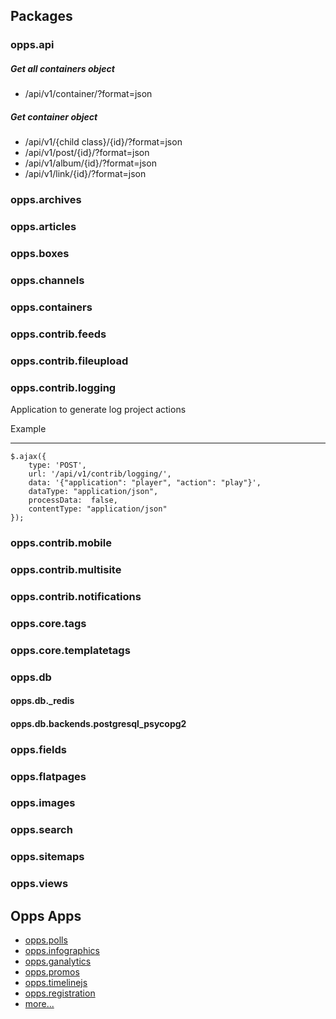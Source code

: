 ## Packages

### opps.api

##### Get all containers object

* /api/v1/container/?format=json


##### Get container object

* /api/v1/{child class}/{id}/?format=json
* /api/v1/post/{id}/?format=json
* /api/v1/album/{id}/?format=json
* /api/v1/link/{id}/?format=json

### opps.archives

### opps.articles

### opps.boxes

### opps.channels

### opps.containers

### opps.contrib.feeds

### opps.contrib.fileupload

### opps.contrib.logging

Application to generate log project actions

Example
*******


    $.ajax({
        type: 'POST',
        url: '/api/v1/contrib/logging/',
        data: '{"application": "player", "action": "play"}',
        dataType: "application/json",
        processData:  false,
        contentType: "application/json"
    });



### opps.contrib.mobile

### opps.contrib.multisite

### opps.contrib.notifications

### opps.core.tags

### opps.core.templatetags

### opps.db

#### opps.db._redis

#### opps.db.backends.postgresql_psycopg2

### opps.fields

### opps.flatpages

### opps.images

### opps.search

### opps.sitemaps

### opps.views

## Opps Apps

* [opps.polls](https://github.com/opps/opps-polls)
* [opps.infographics](https://github.com/opps/opps-infographics)
* [opps.ganalytics](https://github.com/opps/opps-ganalytics)
* [opps.promos](https://github.com/opps/opps-promos)
* [opps.timelinejs](https://github.com/opps/opps-timelinejs)
* [opps.registration](https://github.com/opps/opps-registration)
* [more...](https://github.com/opps)
